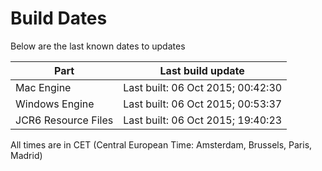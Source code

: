 # Build Dates

Below are the last known dates to updates

Part | Last build update
-----|-----
Mac Engine | Last built: 06 Oct 2015; 00:42:30
Windows Engine | Last built: 06 Oct 2015; 00:53:37
JCR6 Resource Files | Last built: 06 Oct 2015; 19:40:23
All times are in CET (Central European Time: Amsterdam, Brussels, Paris, Madrid)



